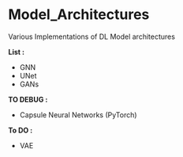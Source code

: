 # Model_Architectures
Various Implementations of DL Model architectures

**List :** 
- GNN
- UNet
- GANs


**TO DEBUG :**
- Capsule Neural Networks (PyTorch)

**To DO :** 
- VAE
